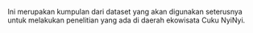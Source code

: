 Ini merupakan kumpulan dari dataset yang akan digunakan seterusnya untuk melakukan penelitian yang ada di daerah ekowisata Cuku NyiNyi.